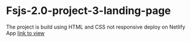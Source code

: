 # Fsjs-2.0-project-3-landing-page
The project is build using HTML and CSS not responsive deploy on Netlify App [link to view](https://jocular-crisp-c85210.netlify.app/)
